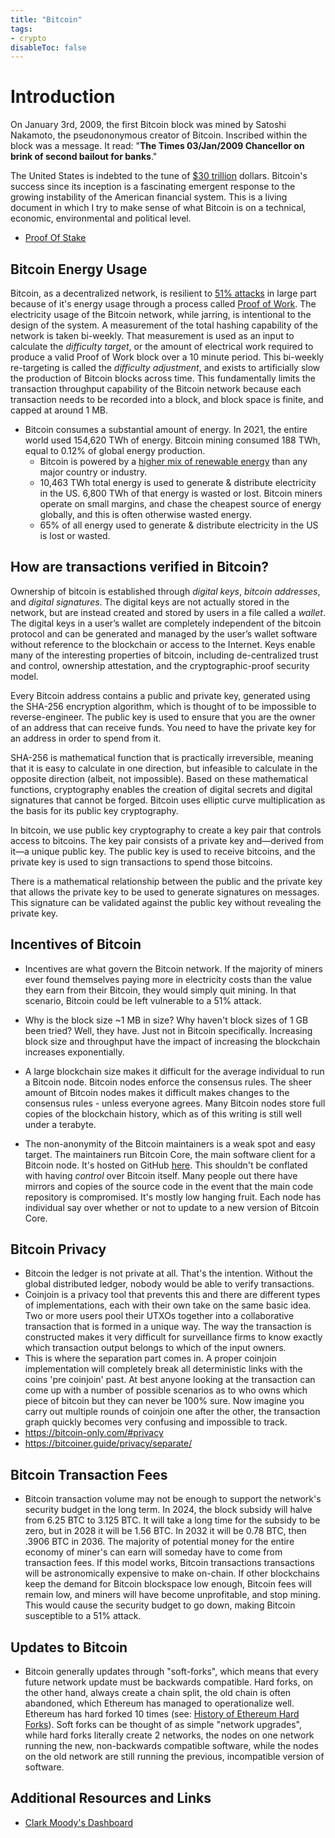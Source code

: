 ```yaml
---
title: "Bitcoin"
tags:
- crypto
disableToc: false
---
```


# Introduction
On January 3rd, 2009, the first Bitcoin block was mined by Satoshi Nakamoto, the pseudononymous creator of Bitcoin. Inscribed within the block was a message. It read: "**The Times 03/Jan/2009 Chancellor on brink of second bailout for banks**."

The United States is indebted to the tune of [$30 trillion](https://usdebtclock.org/) dollars. Bitcoin's success since its inception is a fascinating emergent response to the growing instability of the American financial system. This is a living document in which I try to make sense of what Bitcoin is on a technical, economic, environmental and political level.

- [Proof Of Stake](/notes/proof-of-stake.md) 

## Bitcoin Energy Usage
 Bitcoin, as a decentralized network, is resilient to [51% attacks](/notes/51-attack.md) in large part because of it's energy usage through a process called [Proof of Work](/notes/proof-of-work.md). The electricity usage of the Bitcoin network, while jarring, is intentional to the design of the system. A measurement of the total hashing capability of the network is taken bi-weekly. That measurement is used as an input to calculate the _difficulty target_, or the amount of electrical work required to produce a valid Proof of Work block over a 10 minute period. This bi-weekly re-targeting is called the _difficulty adjustment_, and exists to artificially slow the production of Bitcoin blocks across time. This fundamentally limits the transaction throughput capability of the Bitcoin network because each transaction needs to be recorded into a block, and block space is finite, and capped at around 1 MB.
- Bitcoin consumes a substantial amount of energy. In 2021, the entire world used 154,620 TWh of energy. Bitcoin mining consumed 188 TWh, equal to 0.12% of global energy production.
	- Bitcoin is powered by a [higher mix of renewable energy](https://bitcoinminingcouncil.com/wp-content/uploads/2021/10/2021.10.19-Q3-BMC-Presentation-Materials-Final.pdf) than any major country or industry.
	- 10,463 TWh total energy is used to generate & distribute electricity in the US. 6,800 TWh of that energy is wasted or lost. Bitcoin miners operate on small margins, and chase the cheapest source of energy globally, and this is often otherwise wasted energy.
	- 65% of all energy used to generate & distribute electricity in the US is lost or wasted.

## How are transactions verified in Bitcoin?
Ownership of bitcoin is established through _digital keys_, _bitcoin addresses_, and _digital signatures_. The digital keys are not actually stored in the network, but are instead created and stored by users in a file called a _wallet_. The digital keys in a user’s wallet are completely independent of the bitcoin protocol and can be generated and managed by the user’s wallet software without reference to the blockchain or access to the Internet. Keys enable many of the interesting properties of bitcoin, including de-centralized trust and control, ownership attestation, and the cryptographic-proof security model.

Every Bitcoin address contains a public and private key, generated using the SHA-256 encryption algorithm, which is thought of to be impossible to reverse-engineer. The public key is used to ensure that you are the owner of an address that can receive funds. You need to have the private key for an address in order to spend from it.

SHA-256 is mathematical function that is practically irreversible, meaning that it is easy to calculate in one direction, but infeasible to calculate in the opposite direction (albeit, not impossible). Based on these mathematical functions, cryptography enables the creation of digital secrets and digital signatures that cannot be forged. Bitcoin uses elliptic curve multiplication as the basis for its public key cryptography.

In bitcoin, we use public key cryptography to create a key pair that controls access to bitcoins. The key pair consists of a private key and—derived from it—a unique public key. The public key is used to receive bitcoins, and the private key is used to sign transactions to spend those bitcoins.

There is a mathematical relationship between the public and the private key that allows the private key to be used to generate signatures on messages. This signature can be validated against the public key without revealing the private key.

## Incentives of Bitcoin 
- Incentives are what govern the Bitcoin network. If the majority of miners ever found themselves paying more in electricity costs than the value they earn from their Bitcoin, they would simply quit mining. In that scenario, Bitcoin could be left vulnerable to a 51% attack.

- Why is the block size ~1 MB in size? Why haven't block sizes of 1 GB been tried? Well, they have. Just not in Bitcoin specifically. Increasing block size and throughput have the impact of increasing the blockchain increases exponentially.
- A large blockchain size makes it difficult for the average individual to run a Bitcoin node. Bitcoin nodes enforce the consensus rules. The sheer amount of Bitcoin nodes makes it difficult makes changes to the consensus rules - unless everyone agrees. Many Bitcoin nodes store full copies of the blockchain history, which as of this writing is still well under a terabyte.

- The non-anonymity of the Bitcoin maintainers is a weak spot and easy target. The maintainers run Bitcoin Core, the main software client for a Bitcoin node. It's hosted on GitHub [here](https://github.com/bitcoin/bitcoin). This shouldn't be conflated with having _control_ over Bitcoin itself. Many people out there have mirrors and copies of the source code in the event that the main code repository is compromised. It's mostly low hanging fruit. Each node has individual say over whether or not to update to a new version of Bitcoin Core.

## Bitcoin Privacy
- Bitcoin the ledger is not private at all. That's the intention. Without the global distributed ledger, nobody would be able to verify transactions.
- Coinjoin is a privacy tool that prevents this and there are different types of implementations, each with their own take on the same basic idea. Two or more users pool their UTXOs together into a collaborative transaction that is formed in a unique way. The way the transaction is constructed makes it very difficult for surveillance firms to know exactly which transaction output belongs to which of the input owners.
- This is where the separation part comes in. A proper coinjoin implementation will completely break all deterministic links with the coins 'pre coinjoin' past. At best anyone looking at the transaction can come up with a number of possible scenarios as to who owns which piece of bitcoin but they can never be 100% sure. Now imagine you carry out multiple rounds of coinjoin one after the other, the transaction graph quickly becomes very confusing and impossible to track.
- https://bitcoin-only.com/#privacy
- https://bitcoiner.guide/privacy/separate/

## Bitcoin Transaction Fees
- Bitcoin transaction volume may not be enough to support the network's security budget in the long term. In 2024, the block subsidy will halve from 6.25 BTC to 3.125 BTC. It will take a long time for the subsidy to be zero, but in 2028 it will be 1.56 BTC. In 2032 it will be 0.78 BTC, then .3906 BTC in 2036. The majority of potential money for the entire economy of miner's can earn will someday have to come from transaction fees. If this model works, Bitcoin transactions transactions will be astronomically expensive to make on-chain. If other blockchains keep the demand for Bitcoin blockspace low enough, Bitcoin fees will remain low, and miners will have become unprofitable, and stop mining. This would cause the security budget to go down, making Bitcoin susceptible to a 51% attack.

## Updates to Bitcoin
- Bitcoin generally updates through "soft-forks", which means that every future network update must be backwards compatible. Hard forks, on the other hand, always create a chain split, the old chain is often abandoned, which Ethereum has managed to operationalize well. Ethereum has hard forked 10 times (see: [History of Ethereum Hard Forks](https://medium.com/mycrypto/the-history-of-ethereum-hard-forks-6a6dae76d56f)). Soft forks can be thought of as simple "network upgrades", while hard forks literally create 2 networks, the nodes on one network running the new, non-backwards compatible software, while the nodes on the old network are still running the previous, incompatible version of software.

## Additional Resources and Links
- [Clark Moody's Dashboard](https://bitcoin.clarkmoody.com/dashboard/)